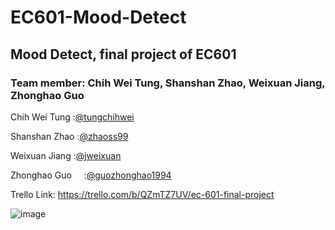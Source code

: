 # EC601-Mood-Detect
## Mood Detect, final project of EC601

### Team member: Chih Wei Tung, Shanshan Zhao, Weixuan Jiang, Zhonghao Guo

Chih Wei Tung        :[@tungchihwei](https://github.com/tungchihwei)

Shanshan Zhao        :[@zhaoss99](https://github.com/zhaoss99)

Weixuan Jiang        :[@jweixuan](https://github.com/jweixuan)

Zhonghao Guo         :[@guozhonghao1994](https://github.com/guozhonghao1994)


Trello Link: https://trello.com/b/QZmTZ7UV/ec-601-final-project

![image](https://github.com/tungchihwei/EC601-Mood-Detect/blob/master/2_Speak%20Mood.jpg)


